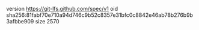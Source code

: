 version https://git-lfs.github.com/spec/v1
oid sha256:81fabf70e710a94d746c9b52c8357e31bfc0c8842e46ab78b276b9b3afbbe909
size 2570
